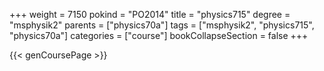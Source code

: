 +++
weight = 7150
pokind = "PO2014"
title = "physics715"
degree = "msphysik2"
parents = ["physics70a"]
tags = ["msphysik2", "physics715", "physics70a"]
categories = ["course"]
bookCollapseSection = false
+++

{{< genCoursePage >}}
